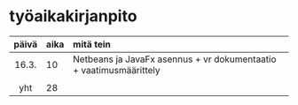 # työaikakirjanpito

| päivä | aika | mitä tein  |
| :----:|:-----| :-----|
| 16.3. | 10    | Netbeans ja JavaFx asennus + vr dokumentaatio + vaatimusmäärittely|
|    |    | | 
| yht   | 28   | | 

